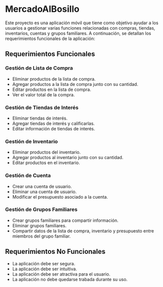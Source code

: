 # MercadoAlBosillo

Este proyecto es una aplicación móvil que tiene como objetivo ayudar a los usuarios a gestionar varias funciones relacionadas con compras, tiendas, inventarios, cuentas y grupos familiares. A continuación, se detallan los requerimientos funcionales de la aplicación:

## Requerimientos Funcionales

### Gestión de Lista de Compra
- Eliminar productos de la lista de compra.
- Agregar productos a la lista de compra junto con su cantidad.
- Editar productos en la lista de compra.
- Ver el valor total de la compra.

### Gestión de Tiendas de Interés
- Eliminar tiendas de interés.
- Agregar tiendas de interés y calificarlas.
- Editar información de tiendas de interés.

### Gestión de Inventario
- Eliminar productos del inventario.
- Agregar productos al inventario junto con su cantidad.
- Editar productos en el inventario.

### Gestión de Cuenta
- Crear una cuenta de usuario.
- Eliminar una cuenta de usuario.
- Modificar el presupuesto asociado a la cuenta.

### Gestión de Grupos Familiares
- Crear grupos familiares para compartir información.
- Eliminar grupos familiares.
- Compartir datos de la lista de compra, inventario y presupuesto entre miembros del grupo familiar.

## Requerimientos No Funcionales

- La aplicación debe ser segura.
- La aplicación debe ser intuitiva.
- La aplicación debe ser atractiva para el usuario.
- La aplicación no debe quedarse trabada durante su uso.
